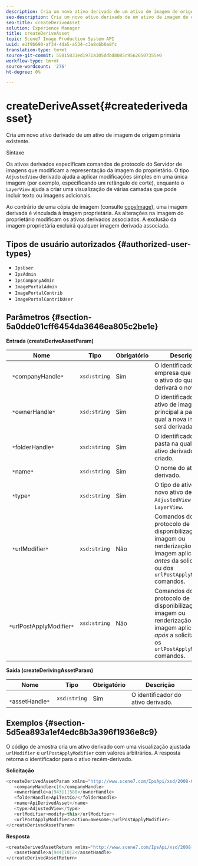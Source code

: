 ```yaml
---
description: Cria um novo ativo derivado de um ativo de imagem de origem primária existente.
seo-description: Cria um novo ativo derivado de um ativo de imagem de origem primária existente.
seo-title: createDeriveAsset
solution: Experience Manager
title: createDeriveAsset
topic: Scene7 Image Production System API
uuid: e1f9b690-af34-4da5-a534-c3a8c6b0a8fc
translation-type: tm+mt
source-git-commit: 55015831ed1971a305ddbd8085c95626507355e0
workflow-type: tm+mt
source-wordcount: '276'
ht-degree: 0%

---
```



# createDeriveAsset{#createderivedasset}

Cria um novo ativo derivado de um ativo de imagem de origem primária existente.

Sintaxe

<!--<a id="section_FE43FF204ED644C2AC901AF45982E942"></a>-->

Os ativos derivados especificam comandos de protocolo do Servidor de imagens que modificam a representação da imagem do proprietário. O tipo `AdjustedView` derivado ajuda a aplicar modificações simples em uma única imagem (por exemplo, especificando um retângulo de corte), enquanto o `LayerView` ajuda a criar uma visualização de várias camadas que pode incluir texto ou imagens adicionais.

Ao contrário de uma cópia de imagem (consulte [copyImage](../../../operations/c-operations-intro/c-methods/r-copy-image.md#reference-0785131e690b4ad08be69172023f35d0)), uma imagem derivada é vinculada à imagem proprietária. As alterações na imagem do proprietário modificam os ativos derivados associados. A exclusão da imagem proprietária excluirá qualquer imagem derivada associada.

## Tipos de usuário autorizados {#authorized-user-types}

* `IpsUser`
* `IpsAdmin`
* `IpsCompanyAdmin`
* `ImagePortalAdmin`
* `ImagePortalContrib`
* `ImagePortalContribUser`

## Parâmetros {#section-5a0dde01cff6454da3646ea805c2be1e}

**Entrada (createDeriveAssetParam)**

| Nome | Tipo | Obrigatório | Descrição |
|---|---|---|---|
| ` *`companyHandle`*` | `xsd:string` | Sim | O identificador da empresa que contém o ativo do qual você derivará o novo ativo. |
| ` *`ownerHandle`*` | `xsd:string` | Sim | O identificador do ativo de imagem principal a partir do qual a nova imagem será derivada. |
| ` *`folderHandle`*` | `xsd:string` | Sim | O identificador da pasta na qual o novo ativo derivado será criado. |
| ` *`name`*` | `xsd:string` | Sim | O nome do ativo derivado. |
| ` *`type`*` | `xsd:string` | Sim | O tipo de ativo do novo ativo derivado: `AdjustedView` ou `LayerView`. |
| ` *`urlModifier`*` | `xsd:string` | Não | Comandos do protocolo de disponibilização de imagem ou renderização de imagem aplicados *antes* da solicitação ou dos `urlPostApplyModifier` comandos. |
| ` *`urlPostApplyModifier`*` | `xsd:string` | Não | Comandos do protocolo de disponibilização de imagem ou renderização de imagem aplicados *após* a solicitação ou os `urlPostApplyModifier` comandos. |

**Saída (createDerivingAssetParam)**

| Nome | Tipo | Obrigatório | Descrição |
|---|---|---|---|
| ` *`assetHandle`*` | `xsd:string` | Sim | O identificador do ativo derivado. |

## Exemplos {#section-5d5ea893a1ef4edc8b3a396f1936e8c9}

O código de amostra cria um ativo derivado com uma visualização ajustada `urlModifier` e `urlPostApplyModifier` com valores arbitrários. A resposta retorna o identificador para o ativo recém-derivado.

**Solicitação**

```java
<createDerivedAssetParam xmlns="http://www.scene7.com/IpsApi/xsd/2008-01-15">
   <companyHandle>c|6</companyHandle>
   <ownerHandle>a|943|1|580</ownerHandle>
   <folderHandle>ApiTestCo/</folderHandle>
   <name>ApiDerivedAsset</name>
   <type>AdjustedView</type>
   <urlModifier>modify=this</urlModifier>
   <urlPostApplyModifier>action=awesome</urlPostApplyModifier>
</createDerivedAssetParam>
```

**Resposta**

```java
<createDerivedAssetReturn xmlns="http://www.scene7.com/IpsApi/xsd/2008-01-15">
   <assetHandle>a|944|10|2</assetHandle>
</createDerivedAssetReturn>
```

